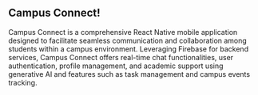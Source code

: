 <h2>Campus Connect!</h2>

Campus Connect is a comprehensive React Native mobile application designed to facilitate seamless communication and collaboration among students within a campus environment. Leveraging Firebase for backend services, Campus Connect offers real-time chat functionalities, user authentication, profile management, and academic support using generative AI and features such as task management and campus events tracking.
